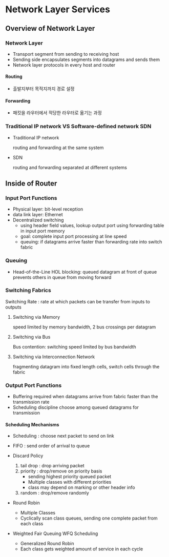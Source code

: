 # Network Layer Services

## Overview of Network Layer

### Network Layer

- Transport segment from sending to receiving host
- Sending side encapsulates segments into datagrams and sends them
- Network layer protocols in every host and router

#### Routing

- 출발지부터 목적지까지 경로 설정

#### Forwarding

- 패킷을 라우터에서 적당한 라우터로 옮기는 과정 

### Traditional IP network VS Software-defined network SDN

- Traditional IP network

  routing and forwarding at the same system

- SDN

  routing and forwarding separated at different systems

## Inside of Router

### Input Port Functions

- Physical layer: bit-level reception
- data link layer: Ethernet 
- Decentralized switching
  - using header field values, lookup output port using forwarding table in input port memory 
  - goal: complete input port processing at line speed
  - queuing: if datagrams arrive faster than forwarding rate into switch fabric

### Queuing

- Head-of-the-Line HOL blocking: queued datagram at front of queue prevents others in queue from moving forward

### Switching Fabrics

Switching Rate : rate at which packets can be transfer from inputs to outputs

 1. Switching via Memory

    speed limited by memory bandwidth, 2 bus crossings per datagram

2. Switching via Bus

   Bus contention: switching speed limited by bus bandwidth

3. Switching via Interconnection Network

   fragmenting datagram into fixed length cells, switch cells through the fabric

### Output Port Functions

- Buffering required when datagrams arrive from fabric faster than the transmission rate
- Scheduling discipline choose among queued datagrams for transmission

#### Scheduling Mechanisms

- Scheduling : choose next packet to send on link
- FIFO : send order of arrival to queue
- Discard Policy
  1. tail drop : drop arriving packet
  2. priority : drop/remove on priority basis
     - sending highest priority queued packet
     - Multiple classes with different priorities
     - class may depend on marking or other header info
  3. random : drop/remove randomly

- Round Robin 
  - Multiple Classes
  - Cyclically scan class queues, sending one complete packet from each class 

- Weighted Fair Queuing WFQ Scheduling
  - Generalized Round Robin
  - Each class gets weighted amount of service in each cycle 
